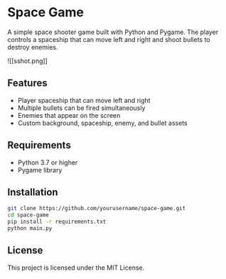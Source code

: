 # Space Game

A simple space shooter game built with Python and Pygame. The player controls a spaceship that can move left and right and shoot bullets to destroy enemies. 

![[sshot.png]]
## Features

- Player spaceship that can move left and right
- Multiple bullets can be fired simultaneously
- Enemies that appear on the screen
- Custom background, spaceship, enemy, and bullet assets

## Requirements

- Python 3.7 or higher
- Pygame library

## Installation

   ```bash
   git clone https://github.com/yourusername/space-game.git
   cd space-game
   pip install -r requirements.txt
   python main.py
   ```


## License

This project is licensed under the MIT License.

